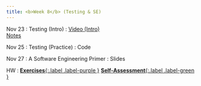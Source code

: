 ```yaml
---
title: <b>Week 8</b> (Testing & SE)
---
```


Nov 23
: Testing (Intro)
    : [Video (Intro)](https://cs50.harvard.edu/python/weeks/5/)<br>
      [Notes](https://cs50.harvard.edu/python/notes/5/)<br>

Nov 25
: Testing (Practice)
    : Code

Nov 27
: A Software Engineering Primer
    : Slides

HW
: [**Exercises**{:.label .label-purple }](#) [**Self-Assessment**{:.label .label-green }](#)
